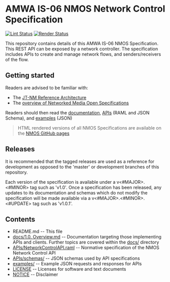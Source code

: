 # AMWA IS-06 NMOS Network Control Specification

[![Lint Status](https://github.com/AMWA-TV/nmos-network-control/workflows/Lint/badge.svg)](https://github.com/AMWA-TV/nmos-network-control/actions?query=workflow%3ALint)
[![Render Status](https://github.com/AMWA-TV/nmos-network-control/workflows/Render/badge.svg)](https://github.com/AMWA-TV/nmos-network-control/actions?query=workflow%3ARender)

This repository contains details of this AMWA IS-06 NMOS Specification. This REST API can be exposed by a network controller. The specification includes APIs to create and manage network flows, and senders/receivers of the flow.

## Getting started

Readers are advised to be familiar with:
* The [JT-NM Reference Architecture](http://jt-nm.org/RA-1.0/)
* The [overview of Networked Media Open Specifications](https://github.com/AMWA-TV/nmos)

Readers should then read the [documentation](docs/), [APIs](APIs/) (RAML and JSON Schema), and [examples](examples/) (JSON) 

> HTML rendered versions of all NMOS Specifications are available on the [NMOS GitHub pages](https://amwa-tv.github.io/nmos)

## Releases

It is recommended that the tagged releases are used as a reference for development as opposed to the 'master' or development branches of this repository.

Each version of the specification is available under a v&lt;#MAJOR&gt;.&lt;#MINOR&gt; tag such as 'v1.0'. Once a specification has been released, any updates to its documentation and schemas which do not modify the specification will be made available via a v&lt;#MAJOR&gt;.&lt;#MINOR&gt;.&lt;#UPDATE&gt; tag such as 'v1.0.1'.

## Contents

* README.md -- This file
* [docs/1.0. Overview.md](docs/1.0.%20Overview.md) -- Documentation targeting those implementing APIs and clients. Further topics are covered within the [docs/](docs/) directory
* [APIs/NetworkControlAPI.raml](APIs/NetworkControlAPI.raml) -- Normative specification of the NMOS Network Control API
* [APIs/schemas/](APIs/schemas/) -- JSON schemas used by API specifications
* [examples/](examples/) -- Example JSON requests and responses for APIs
* [LICENSE](LICENSE) -- Licenses for software and text documents
* [NOTICE](NOTICE) -- Disclaimer
